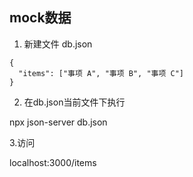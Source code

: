 ## mock数据

1. 新建文件 db.json
```   
{
  "items": ["事项 A", "事项 B", "事项 C"]
}
```
2. 在db.json当前文件下执行

npx json-server db.json

3.访问

localhost:3000/items

